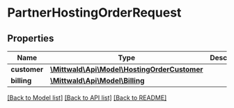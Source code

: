 # PartnerHostingOrderRequest

## Properties
Name | Type | Description | Notes
------------ | ------------- | ------------- | -------------
**customer** | [**\Mittwald\Api\Model\HostingOrderCustomer**](HostingOrderCustomer.md) |  | [optional] 
**billing** | [**\Mittwald\Api\Model\Billing**](Billing.md) |  | [optional] 

[[Back to Model list]](../README.md#documentation-for-models) [[Back to API list]](../README.md#documentation-for-api-endpoints) [[Back to README]](../README.md)


